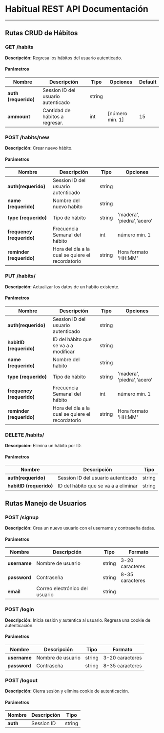 # Habitual REST API Documentación

---

## Rutas CRUD de Hábitos

### GET /habits

**Descripción:** Regresa los hábitos del usuario autenticado.

#### Parámetros

| Nombre               | Descripción                        | Tipo   | Opciones        | Default |
| -------------------- | ---------------------------------- | ------ | --------------- | ------- |
| **auth (requerido)** | Session ID del usuario autenticado | string |                 |
| **ammount**          | Cantidad de hábitos a regresar.    | int    | [número min. 1] | 15      |

### POST /habits/new

**Descripción:** Crear nuevo hábito.

#### Parámetros

| Nombre                    | Descripción                                      | Tipo   | Opciones                   |
| ------------------------- | ------------------------------------------------ | ------ | -------------------------- |
| **auth(requerido)**       | Session ID del usuario autenticado               | string |
| **name (requerido)**      | Nombre del nuevo habito                          | string |
| **type (requerido)**      | Tipo de hábito                                   | string | 'madera', 'piedra','acero' |
| **frequency (requerido)** | Frecuencia Semanal del hábito                    | int    | número min. 1              |
| **reminder (requerido)**  | Hora del día a la cual se quiere el recordatorio | string | Hora formato 'HH:MM'       |

### PUT /habits/<habitID>

**Descripción:** Actualizar los datos de un hábito existente.

#### Parámetros

| Nombre                    | Descripción                                      | Tipo   | Opciones                   |
| ------------------------- | ------------------------------------------------ | ------ | -------------------------- |
| **auth(requerido)**       | Session ID del usuario autenticado               | string |
| **habitID (requerido)**   | ID del hábito que se va a a modificar            | string |
| **name (requerido)**      | Nombre del habito                                | string |
| **type (requerido)**      | Tipo de hábito                                   | string | 'madera', 'piedra','acero' |
| **frequency (requerido)** | Frecuencia Semanal del hábito                    | int    | número min. 1              |
| **reminder (requerido)**  | Hora del día a la cual se quiere el recordatorio | string | Hora formato 'HH:MM'       |

### DELETE /habits/<habitID>

**Descripción:** Elimina un hábito por ID.

#### Parámetros

| Nombre                  | Descripción                          | Tipo   |
| ----------------------- | ------------------------------------ | ------ |
| **auth(requerido)**     | Session ID del usuario autenticado   | string |
| **habitID (requerido)** | ID del hábito que se va a a eliminar | string |

## Rutas Manejo de Usuarios

### POST /signup

**Descripción:** Crea un nuevo usuario con el username y contraseña dadas.

#### Parámetros

| Nombre       | Descripción                    | Tipo   | Formato         |
| ------------ | ------------------------------ | ------ | --------------- |
| **username** | Nombre de usuario              | string | 3-20 caracteres |
| **password** | Contraseña                     | string | 8-35 caracteres |
| **email**    | Correo electrónico del usuario | string |

### POST /login

**Descripción:** Inicia sesión y autentica al usuario. Regresa una cookie de autenticación.

#### Parámetros

| Nombre       | Descripción       | Tipo   | Formato         |
| ------------ | ----------------- | ------ | --------------- |
| **username** | Nombre de usuario | string | 3-20 caracteres |
| **password** | Contraseña        | string | 8-35 caracteres |

### POST /logout

**Descripción:** Cierra sesión y elimina cookie de autenticación.

#### Parámetros

| Nombre   | Descripción | Tipo   |
| -------- | ----------- | ------ |
| **auth** | Session ID  | string |
